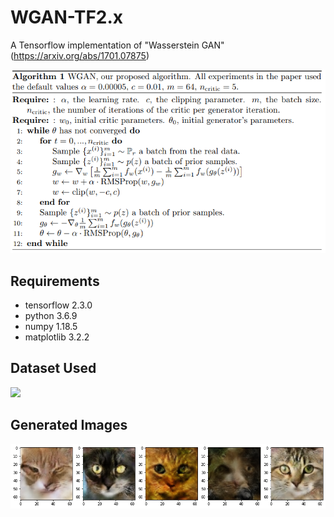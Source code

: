 # WGAN-TF2.x
A Tensorflow implementation of "Wasserstein GAN" (https://arxiv.org/abs/1701.07875)

![](https://raw.githubusercontent.com/TanyaChutani/WGAN-TF2/master/wgan.png)

## Requirements
- tensorflow 2.3.0
- python 3.6.9
- numpy 1.18.5
- matplotlib 3.2.2

## Dataset Used
![](https://www.kaggle.com/spandan2/cats-faces-64x64-for-generative-models)

## Generated Images
![](https://raw.githubusercontent.com/TanyaChutani/WGAN-TF2/master/results/download.png)

